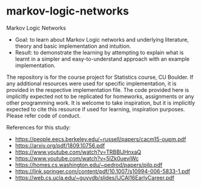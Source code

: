 # markov-logic-networks
Markov Logic Networks
* Goal: to learn about Markov Logic networks and underlying literature, theory and basic implementation and intuition.
* Result: to demonstrate the learning by attempting to explain what is learnt in a simpler and easy-to-understand approach with an example implementation.

The repository is for the course project for Statistics course, CU Boulder. If any additional resources were used for specific implementation, it is provided in the respective implementation file. The code provided here is implicitly expected not to be replicated for homeworks, assignments or any other programming work. It is welcome to take inspiration, but it is implicitly expected to cite this resource if used for learning, inspiration purposes. Please refer code of conduct.

References for this study:
* <a href="https://people.eecs.berkeley.edu/~russell/papers/cacm15-oupm.pdf">https://people.eecs.berkeley.edu/~russell/papers/cacm15-oupm.pdf</a>
* <a href="https://arxiv.org/pdf/1809.10756.pdf">https://arxiv.org/pdf/1809.10756.pdf</a>
* <a href="https://www.youtube.com/watch?v=TRBBlJHnxaQ">https://www.youtube.com/watch?v=TRBBlJHnxaQ</a>
* <a href="https://www.youtube.com/watch?v=5lZk0ueviWc">https://www.youtube.com/watch?v=5lZk0ueviWc</a>
* <a href="https://homes.cs.washington.edu/~pedrod/papers/pilp.pdf">https://homes.cs.washington.edu/~pedrod/papers/pilp.pdf</a>
* <a href="https://link.springer.com/content/pdf/10.1007/s10994-006-5833-1.pdf">https://link.springer.com/content/pdf/10.1007/s10994-006-5833-1.pdf</a>
* <a href="https://web.cs.ucla.edu/~guyvdb/slides/IJCAI16EarlyCareer.pdf">https://web.cs.ucla.edu/~guyvdb/slides/IJCAI16EarlyCareer.pdf</a>
